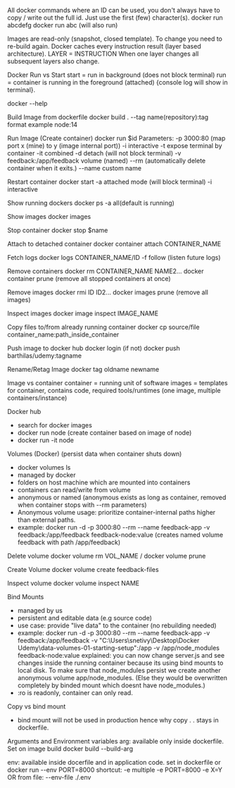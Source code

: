 All docker commands where an ID can be used, you don't always have to copy / write out the full id. Just use the first (few) character(s).
docker run abcdefg
docker run abc (will also run)

Images are read-only (snapshot, closed template). To change you need to re-build again.
Docker caches every instruction result (layer based architecture). LAYER = INSTRUCTION
When one layer changes all subsequent layers also change.

Docker Run vs Start
start = run in background (does not block terminal)
run = container is running in the foreground (attached) {console log will show in terminal}.

docker --help

Build Image from dockerfile
docker build .
--tag name(repository):tag format example node:14 

Run Image (Create container)
docker run $id
Parameters:
-p 3000:80 (map port x (mine) to y (image internal port))
-i interactive
-t expose terminal by container
-it combined
-d detach (will not block terminal)
-v feedback:/app/feedback volume (named)
--rm (automatically delete container when it exits.)
--name custom name

Restart container
docker start
-a attached mode (will block terminal)
-i interactive

Show running dockers
docker ps
-a all(default is running)

Show images
docker images

Stop container
docker stop $name

Attach to detached container
docker container attach CONTAINER_NAME

Fetch logs
docker logs CONTAINER_NAME/ID
-f follow (listen future logs)

Remove containers
docker rm CONTAINER_NAME NAME2...
docker container prune (remove all stopped containers at once)

Remove images
docker rmi ID ID2...
docker images prune (remove all images)

Inspect images
docker image inspect IMAGE_NAME

Copy files to/from already running container
docker cp source/file container_name:path_inside_container

Push image to docker hub
docker login (if not)
docker push barthilas/udemy:tagname

Rename/Retag Image
docker tag oldname newname

Image vs container
container = running unit of software
images = templates for container, contains code, required tools/runtimes (one image, multiple containers/instance)

Docker hub
- search for docker images
- docker run node (create container based on image of node)
- docker run -it node

Volumes (Docker) (persist data when container shuts down)
- docker volumes ls
- managed by docker
- folders on host machine which are mounted into containers
- containers can read/write from volume
- anonymous or named (anonymous exists as long as container, removed when container stops with --rm parameters)
- Anonymous volume usage: prioritize container-internal paths higher than external paths.
- example: docker run -d -p 
3000:80 --rm --name feedback-app -v feedback:/app/feedback feedback-node:value  (creates named volume feedback with path /app/feedback)

Delete volume
docker volume rm VOL_NAME / docker volume prune

Create Volume
docker volume create feedback-files

Inspect volume
docker volume inspect NAME

Bind Mounts
- managed by us
- persistent and editable data (e.g source code)
- use case: provide "live data" to the container (no rebuilding needed)
- example: docker run -d -p 
3000:80 --rm --name feedback-app -v feedback:/app/feedback -v "C:\Users\snetivy\Desktop\Docker Udemy\data-volumes-01-starting-setup":/app -v /app/node_modules  feedback-node:value
explained: you can now change server.js and see changes inside the running container because its using bind mounts to local disk. To make sure that node_modules persist we create another anonymous volume app/node_modules. (Else they would be overwritten completely by binded mount which doesnt have node_modules.)
- :ro is readonly, container can only read.

Copy vs bind mount
- bind mount will not be used in production hence why copy . . stays in dockerfile.

Arguments and Environment variables
arg: available only inside dockerfile. 
Set on image build docker build --build-arg

env: available inside docerfile and in application code.
set in dockerfile or docker run --env PORT=8000
shortcut: -e
multiple -e PORT=8000 -e X=Y
OR from file: --env-file ./.env